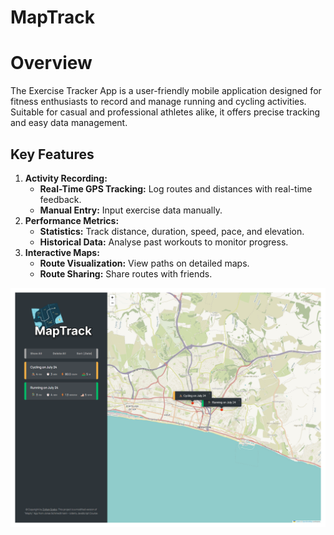 <h1>MapTrack</h1>

<h1>Overview</h1>
<p>The Exercise Tracker App is a user-friendly mobile application designed for fitness enthusiasts to record and manage running and cycling activities. Suitable for casual and professional athletes alike, it offers precise tracking and easy data management.</p>

<h2>Key Features</h2>
    <ol>
        <li><strong>Activity Recording:</strong>
            <ul>
                <li><strong>Real-Time GPS Tracking:</strong> Log routes and distances with real-time feedback.</li>
                <li><strong>Manual Entry:</strong> Input exercise data manually.</li>
            </ul>
        </li>
        <li><strong>Performance Metrics:</strong>
            <ul>
                <li><strong>Statistics:</strong> Track distance, duration, speed, pace, and elevation.</li>
                <li><strong>Historical Data:</strong> Analyse past workouts to monitor progress.</li>
            </ul>
        </li>
        <li><strong>Interactive Maps:</strong>
            <ul>
                <li><strong>Route Visualization:</strong> View paths on detailed maps.</li>
                <li><strong>Route Sharing:</strong> Share routes with friends.</li>
            </ul>
        </li>
    </ol>

<img src="screencapture-serene-bonbon-84c4b5-netlify-app-2023-07-25-10_34_27.png" alt="screenshot">
